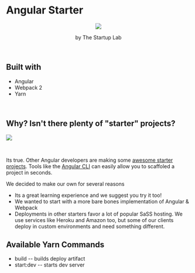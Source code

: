 # Angular Starter

<p align="center">
  <a href="http://thestartuplab.io" target="_blank">
    <img  src="http://res.cloudinary.com/dncekyetl/image/upload/v1485113050/logo-black_u3s3c5.png">
  </a>
  
</p>
<p align="center">by The Startup Lab</p>


&nbsp;


## Built with

* Angular
* Webpack 2
* Yarn

&nbsp;


## Why? Isn't there plenty of "starter" projects? 

![](http://i.imgur.com/nOqKfOE.gif)  

&nbsp;

Its true. Other Angular developers are making some [awesome starter projects](https://github.com/AngularClass/angular2-webpack-starter). Tools like the [Angular CLI](https://github.com/angular/angular-cli) can easily allow you to scaffoled a project in seconds.

We decided to make our own for several reasons 

* Its a great learning experience and we suggest you try it too!   
* We wanted to start with a more bare bones implementation of Angular & Webpack
* Deployments in other starters favor a lot of popular SaSS hosting. We use services like Heroku and Amazon too, but some of our clients deploy in custom environments and need something different.



## Available Yarn Commands

* build     -- builds deploy artifact
* start:dev -- starts dev server
